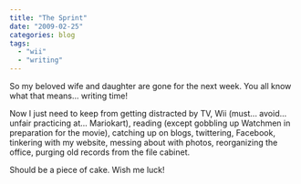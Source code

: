 ```yaml
---
title: "The Sprint"
date: "2009-02-25"
categories: blog
tags:
  - "wii"
  - "writing"
---
```


So my beloved wife and daughter are gone for the next week. You all know what that means... writing time!



Now I just need to keep from getting distracted by TV, Wii (must... avoid... unfair practicing at... Mariokart), reading (except gobbling up Watchmen in preparation for the movie), catching up on blogs, twittering, Facebook, tinkering with my website, messing about with photos, reorganizing the office, purging old records from the file cabinet.



Should be a piece of cake. Wish me luck!
